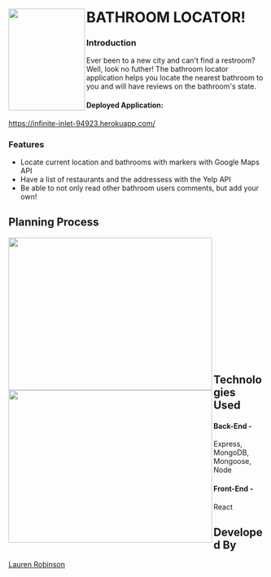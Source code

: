 # BATHROOM LOCATOR! <img align="left" width="150" height="200" src="http://instagshop.info/wp-content/uploads/2018/12/bathroom-icon-bathroom-icon-bathroom-icon-bathroom-icon-symbol-nu-print-this-out-put-bathroom-icon-bathroom-icon-bathroom-man-icon-vector.jpg">

### Introduction
Ever been to a new city and can't find a restroom? Well, look no futher! The bathroom locator application helps you locate the nearest bathroom to you and will have reviews on the bathroom's state.</br>
#### Deployed Application:
https://infinite-inlet-94923.herokuapp.com/
### Features
- Locate current location and bathrooms with markers with Google Maps API
- Have a list of restaurants and the addressess with the Yelp API
- Be able to not only read other bathroom users comments, but add your own!

## Planning Process


<img align="left" width="400" height="300" src="">
<img align="left" width="400" height="300" src=""><br />
<br />
<br />
<br />
<br />
<br />
<br />
<br />
<br />
<br />
<br />
<br />
<br />
<br />




## Technologies Used 
#### Back-End -
Express, MongoDB, Mongoose, Node
#### Front-End -
React


## Developed By
[Lauren Robinson](https://github.com/l-dev)</br>

